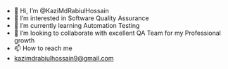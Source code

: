 - 👋 Hi, I’m @KaziMdRabiulHossain
- 👀 I’m interested in Software Quality Assurance
- 🌱 I’m currently learning Automation Testing
- 💞️ I’m looking to collaborate with excellent QA Team for my Professional growth
- 📫 How to reach me 
- kazimdrabiulhossain9@gmail.com

<!---
KaziMdRabiulHossain/KaziMdRabiulHossain is a ✨ special ✨ repository because its `README.md` (this file) appears on your GitHub profile.
You can click the Preview link to take a look at your changes.
--->
